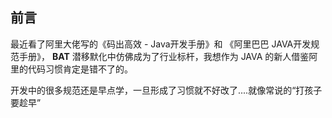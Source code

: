 ## 前言

最近看了阿里大佬写的《码出高效 - Java开发手册》和 《阿里巴巴 JAVA开发规范手册》， **BAT** 潜移默化中仿佛成为了行业标杆，我想作为 JAVA 的新人借鉴阿里的代码习惯肯定是错不了的。

开发中的很多规范还是早点学，一旦形成了习惯就不好改了....就像常说的“打孩子要趁早”

